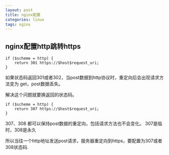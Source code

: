 ```yaml
---
layout: post
title: nginx配置
categories: linux
tags: nginx
---
```


## nginx配置http跳转https

```shell
if ($scheme = http) {
    return 301 https://$host$request_uri;
}
```

如果状态码返回301或者302，当post数据到http协议时，重定向后会出现请求方法变为 get，post数据丢失。

解决这个问题就要换返回的状态码。

```shell
if ($scheme = http) {
    return 307 https://$host$request_uri;
}
```

307、308 都可以保持post数据的重定向，包括请求方法也不会变化。
307是临时，308是永久

所以当往一个http地址发送post请求，服务器重定向到https，要配置为307或者308状态码.
